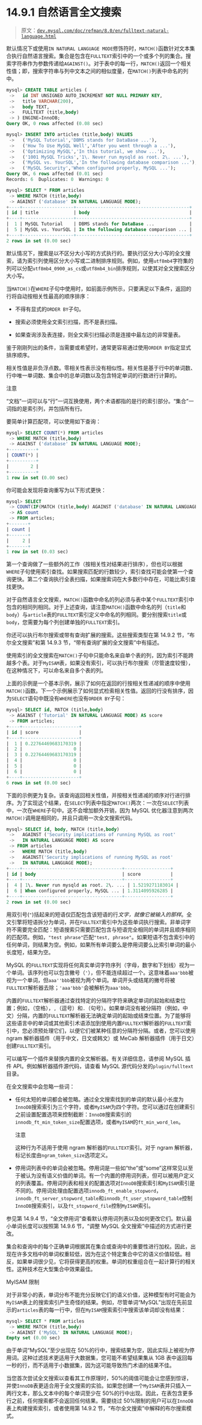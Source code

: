 # 14.9.1 自然语言全文搜索

> 原文：[`dev.mysql.com/doc/refman/8.0/en/fulltext-natural-language.html`](https://dev.mysql.com/doc/refman/8.0/en/fulltext-natural-language.html)

默认情况下或使用`IN NATURAL LANGUAGE MODE`修饰符时，`MATCH()`函数针对文本集合执行自然语言搜索。集合是包含在`FULLTEXT`索引中的一个或多个列的集合。搜索字符串作为参数传递给`AGAINST()`。对于表中的每一行，`MATCH()`返回一个相关性值；即，搜索字符串与列中文本之间的相似度量，在`MATCH()`列表中命名的列中。

```sql
mysql> CREATE TABLE articles (
 ->   id INT UNSIGNED AUTO_INCREMENT NOT NULL PRIMARY KEY,
 ->   title VARCHAR(200),
 ->   body TEXT,
 ->   FULLTEXT (title,body)
 -> ) ENGINE=InnoDB;
Query OK, 0 rows affected (0.08 sec)

mysql> INSERT INTO articles (title,body) VALUES
 ->   ('MySQL Tutorial','DBMS stands for DataBase ...'),
 ->   ('How To Use MySQL Well','After you went through a ...'),
 ->   ('Optimizing MySQL','In this tutorial, we show ...'),
 ->   ('1001 MySQL Tricks','1\. Never run mysqld as root. 2\. ...'),
 ->   ('MySQL vs. YourSQL','In the following database comparison ...'),
 ->   ('MySQL Security','When configured properly, MySQL ...');
Query OK, 6 rows affected (0.01 sec)
Records: 6  Duplicates: 0  Warnings: 0

mysql> SELECT * FROM articles
 -> WHERE MATCH (title,body)
 -> AGAINST ('database' IN NATURAL LANGUAGE MODE);
+----+-------------------+------------------------------------------+
| id | title             | body                                     |
+----+-------------------+------------------------------------------+
|  1 | MySQL Tutorial    | DBMS stands for DataBase ...             |
|  5 | MySQL vs. YourSQL | In the following database comparison ... |
+----+-------------------+------------------------------------------+
2 rows in set (0.00 sec)
```

默认情况下，搜索是以不区分大小写的方式执行的。要执行区分大小写的全文搜索，请为索引列使用区分大小写或二进制排序规则。例如，使用`utf8mb4`字符集的列可以分配`utf8mb4_0900_as_cs`或`utf8mb4_bin`排序规则，以使其对全文搜索区分大小写。

当`MATCH()`在`WHERE`子句中使用时，如前面示例所示，只要满足以下条件，返回的行将自动按相关性最高的顺序排序：

+   不得有显式的`ORDER BY`子句。

+   搜索必须使用全文索引扫描，而不是表扫描。

+   如果查询涉及表连接，则全文索引扫描必须是连接中最左边的非常量表。

鉴于刚刚列出的条件，当需要或希望时，通常更容易通过使用`ORDER BY`指定显式排序顺序。

相关性值是非负浮点数。零相关性表示没有相似性。相关性是基于行中的单词数、行中唯一单词数、集合中的总单词数以及包含特定单词的行数进行计算的。

注意

“文档”一词可以与“行”一词互换使用，两个术语都指的是行的索引部分。“集合”一词指的是索引列，并包括所有行。

要简单计算匹配项，可以使用如下查询：

```sql
mysql> SELECT COUNT(*) FROM articles
 -> WHERE MATCH (title,body)
 -> AGAINST ('database' IN NATURAL LANGUAGE MODE);
+----------+
| COUNT(*) |
+----------+
|        2 |
+----------+
1 row in set (0.00 sec)
```

你可能会发现将查询重写为以下形式更快：

```sql
mysql> SELECT
 -> COUNT(IF(MATCH (title,body) AGAINST ('database' IN NATURAL LANGUAGE MODE), 1, NULL))
 -> AS count
 -> FROM articles;
+-------+
| count |
+-------+
|     2 |
+-------+
1 row in set (0.03 sec)
```

第一个查询做了一些额外的工作（按相关性对结果进行排序），但也可以根据`WHERE`子句使用索引查找。如果搜索匹配的行数较少，索引查找可能会使第一个查询更快。第二个查询执行全表扫描，如果搜索词在大多数行中存在，可能比索引查找更快。

对于自然语言全文搜索，`MATCH()`函数中命名的列必须与表中某个`FULLTEXT`索引中包含的相同列相同。对于上述查询，请注意`MATCH()`函数中命名的列（`title`和`body`）与`article`表的`FULLTEXT`索引定义中命名的列相同。要分别搜索`title`或`body`，您需要为每个列创建单独的`FULLTEXT`索引。

你还可以执行布尔搜索或带有查询扩展的搜索。这些搜索类型在第 14.9.2 节，“布尔全文搜索”和第 14.9.3 节，“带有查询扩展的全文搜索”中有描述。

使用索引的全文搜索在`MATCH()`子句中只能命名来自单个表的列，因为索引不能跨越多个表。对于`MyISAM`表，如果没有索引，可以执行布尔搜索（尽管速度较慢），在这种情况下，可以命名来自多个表的列。

上面的示例是一个基本示例，展示了如何在返回的行按相关性递减的顺序中使用`MATCH()`函数。下一个示例展示了如何显式检索相关性值。返回的行没有排序，因为`SELECT`语句中既没有`WHERE`也没有`ORDER BY`子句：

```sql
mysql> SELECT id, MATCH (title,body)
 -> AGAINST ('Tutorial' IN NATURAL LANGUAGE MODE) AS score
 -> FROM articles;
+----+---------------------+
| id | score               |
+----+---------------------+
|  1 | 0.22764469683170319 |
|  2 |                   0 |
|  3 | 0.22764469683170319 |
|  4 |                   0 |
|  5 |                   0 |
|  6 |                   0 |
+----+---------------------+
6 rows in set (0.00 sec)
```

下面的示例更为复杂。该查询返回相关性值，并按相关性递减的顺序对行进行排序。为了实现这个结果，在`SELECT`列表中指定`MATCH()`两次：一次在`SELECT`列表中，一次在`WHERE`子句中。这不会增加额外开销，因为 MySQL 优化器注意到两次`MATCH()`调用是相同的，并且只调用一次全文搜索代码。

```sql
mysql> SELECT id, body, MATCH (title,body)
 ->   AGAINST ('Security implications of running MySQL as root'
 ->   IN NATURAL LANGUAGE MODE) AS score
 -> FROM articles
 ->   WHERE MATCH (title,body) 
 ->   AGAINST('Security implications of running MySQL as root'
 ->   IN NATURAL LANGUAGE MODE);
+----+-------------------------------------+-----------------+
| id | body                                | score           |
+----+-------------------------------------+-----------------+
|  4 | 1\. Never run mysqld as root. 2\. ... | 1.5219271183014 |
|  6 | When configured properly, MySQL ... | 1.3114095926285 |
+----+-------------------------------------+-----------------+
2 rows in set (0.00 sec)
```

用双引号(`"`)括起来的短语仅匹配包含该短语的行*文字，就像它被输入的那样*。全文引擎将短语拆分为单词，并在`FULLTEXT`索引中为这些单词执行搜索。非单词字符不需要完全匹配：短语搜索只需要匹配包含与短语完全相同的单词并且顺序相同的匹配项。例如，`"test phrase"`匹配`"test, phrase"`。如果短语不包含索引中的任何单词，则结果为空。例如，如果所有单词要么是停用词要么比索引单词的最小长度短，结果为空。

MySQL 的`FULLTEXT`实现将任何真实单词字符序列（字母，数字和下划线）视为一个单词。该序列也可以包含撇号（`'`），但不能连续超过一个。这意味着`aaa'bbb`被视为一个单词，但`aaa''bbb`被视为两个单词。单词开头或结尾的撇号将被`FULLTEXT`解析器去除；`'aaa'bbb'`会被解析为`aaa'bbb`。

内置的`FULLTEXT`解析器通过查找特定的分隔符字符来确定单词的起始和结束位置；例如，（空格），`,`（逗号）和`.`（句号）。如果单词没有被分隔符（例如，中文）分隔，内置的`FULLTEXT`解析器无法确定单词的起始或结束位置。为了能够将这些语言中的单词或其他索引术语添加到使用内置`FULLTEXT`解析器的`FULLTEXT`索引中，您必须预处理它们，以便它们被某种任意的分隔符分隔。或者，您可以使用 ngram 解析器插件（用于中文，日文或韩文）或 MeCab 解析器插件（用于日文）创建`FULLTEXT`索引。

可以编写一个插件来替换内置的全文解析器。有关详细信息，请参阅 MySQL 插件 API。例如解析器插件源代码，请查看 MySQL 源代码分发的`plugin/fulltext`目录。

在全文搜索中会忽略一些词：

+   任何太短的单词都会被忽略。通过全文搜索找到的单词的默认最小长度为`InnoDB`搜索索引为三个字符，或者`MyISAM`为四个字符。您可以通过在创建索引之前设置配置选项来控制截断：`InnoDB`搜索索引的`innodb_ft_min_token_size`配置选项，或者`MyISAM`的`ft_min_word_len`。

    注意

    这种行为不适用于使用 ngram 解析器的`FULLTEXT`索引。对于 ngram 解析器，标记长度由`ngram_token_size`选项定义。

+   停用词列表中的单词会被忽略。停用词是一些如“the”或“some”这样常见以至于被认为没有语义价值的单词。有一个内置的停用词列表，但可以被用户定义的列表覆盖。停用词列表和相关的配置选项对`InnoDB`搜索索引和`MyISAM`索引是不同的。停用词处理由配置选项`innodb_ft_enable_stopword`，`innodb_ft_server_stopword_table`和`innodb_ft_user_stopword_table`控制`InnoDB`搜索索引，以及`ft_stopword_file`控制`MyISAM`索引。

参见第 14.9.4 节，“全文停用词”查看默认停用词列表以及如何更改它们。默认最小单词长度可以按照第 14.9.6 节，“调整 MySQL 全文搜索”中描述的方式进行更改。

集合和查询中的每个正确单词根据其在集合或查询中的重要性进行加权。因此，出现在许多文档中的单词权重较低，因为在这个特定集合中它的语义价值较低。相反，如果单词很少见，它将获得更高的权重。单词的权重组合在一起计算行的相关性。这种技术在大型集合中效果最佳。

MyISAM 限制

对于非常小的表，单词分布不能充分反映它们的语义价值，这种模型有时可能会为`MyISAM`表上的搜索索引产生奇怪的结果。例如，尽管单词“MySQL”出现在先前显示的`articles`表的每一行中，但在`MyISAM`搜索索引中搜索该单词却没有结果：

```sql
mysql> SELECT * FROM articles
 -> WHERE MATCH (title,body)
 -> AGAINST ('MySQL' IN NATURAL LANGUAGE MODE);
Empty set (0.00 sec)
```

由于单词“MySQL”至少出现在 50%的行中，搜索结果为空，因此实际上被视为停用词。这种过滤技术更适用于大数据集，您可能不希望结果集从 1GB 表中返回每一秒的行，而不适用于小数据集，因为这可能导致热门术语的结果不佳。

当您首次尝试全文搜索以查看其工作原理时，50%的阈值可能会让您感到惊讶，并使`InnoDB`表更适合用于全文搜索的实验。如果您创建一个`MyISAM`表并只插入一两行文本，那么文本中的每个单词至少在 50%的行中出现。因此，在表包含更多行之前，任何搜索都不会返回任何结果。需要绕过 50%限制的用户可以在`InnoDB`表上构建搜索索引，或者使用第 14.9.2 节，“布尔全文搜索”中解释的布尔搜索模式。
